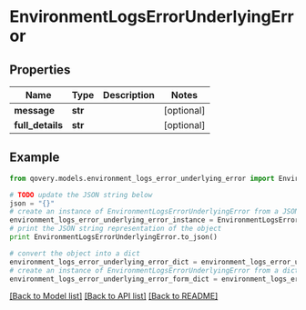 # EnvironmentLogsErrorUnderlyingError


## Properties
Name | Type | Description | Notes
------------ | ------------- | ------------- | -------------
**message** | **str** |  | [optional] 
**full_details** | **str** |  | [optional] 

## Example

```python
from qovery.models.environment_logs_error_underlying_error import EnvironmentLogsErrorUnderlyingError

# TODO update the JSON string below
json = "{}"
# create an instance of EnvironmentLogsErrorUnderlyingError from a JSON string
environment_logs_error_underlying_error_instance = EnvironmentLogsErrorUnderlyingError.from_json(json)
# print the JSON string representation of the object
print EnvironmentLogsErrorUnderlyingError.to_json()

# convert the object into a dict
environment_logs_error_underlying_error_dict = environment_logs_error_underlying_error_instance.to_dict()
# create an instance of EnvironmentLogsErrorUnderlyingError from a dict
environment_logs_error_underlying_error_form_dict = environment_logs_error_underlying_error.from_dict(environment_logs_error_underlying_error_dict)
```
[[Back to Model list]](../README.md#documentation-for-models) [[Back to API list]](../README.md#documentation-for-api-endpoints) [[Back to README]](../README.md)


